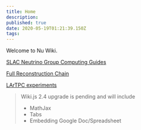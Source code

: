```yaml
---
title: Home
description: 
published: true
date: 2020-05-19T01:21:39.150Z
tags: 
---
```


Welcome to Nu Wiki.

[SLAC Neutrino Group Computing Guides](/guides)

[Full Reconstruction Chain](/chain)

[LArTPC experiments](/experiments)

> Wiki.js 2.4 upgrade is pending and will include
> - MathJax
> - Tabs
> - Embedding Google Doc/Spreadsheet